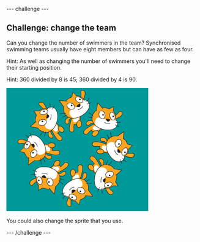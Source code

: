 --- challenge ---
## Challenge: change the team

Can you change the number of swimmers in the team? Synchronised swimming teams usually have eight members but can have as few as four. 

Hint: As well as changing the number of swimmers you'll need to change their starting position. 

Hint: 360 divided by 8 is 45; 360 divided by 4 is 90.

![screenshot](images/swim-eight.png)

You could also change the sprite that you use. 




--- /challenge ---
